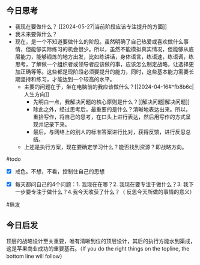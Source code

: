## 今日思考

- 我现在要做什么？ [[2024-05-27|当前阶段应该专注提升的方面]] 
- 我未来要做什么？
- 现在，是一个不知道要做什么的阶段。虽然明确了自己热爱或喜欢做什么事情，但能够实际练习的机会很少。所以，虽然不能模拟真实情况，但能够从底层能力，能够锻炼的地方出发，比如练讲话，身体语言，练语速，练语调，练思考，了解做一个组织者或领导者应该做的事，应该怎么制定战略，让选择更加正确等等。这些都是现阶段必须要提升的能力，同时，这些基本能力需要长期坚持和练习，才能达到一个较高的水平。
	- 主要的问题在于，坐在电脑前的我应该做什么？[[2024-04-16#^fb8b6c|人生方向]] 
		- 先明白一点，我解决问题的核心原则是什么？[[解决问题|解决问题]] 
		- 除此之外，经过思考后，最重要的是什么？清晰地表达出来。所以，重拾写作，将自己的思考，在口头上进行表达，然后用写作的方式呈现并记录下来。
		- 最后，与网络上的别人的标准答案进行比对，获得反馈，进行反思总结。
	- 上述是执行方案，现在要确定学习什么？能否找到资源？即战略方向。

#todo
- [x] 戒色。不想，不看，控制住自己的思想
- [x] 每天都问自己的4个问题：1. 我现在在哪？2. 我现在要专注于做什么？3. 我下一步要专注于做什么？4.我今天收获了什么？（ 反思今天所做的事情的意义）


#启发
## 今日启发

顶层的战略设计至关重要，唯有清晰到位的顶层设计，其后的执行方能水到渠成，这是苹果商业成功的重要基石。（If you do the right things on the topline, the bottom line will follow）